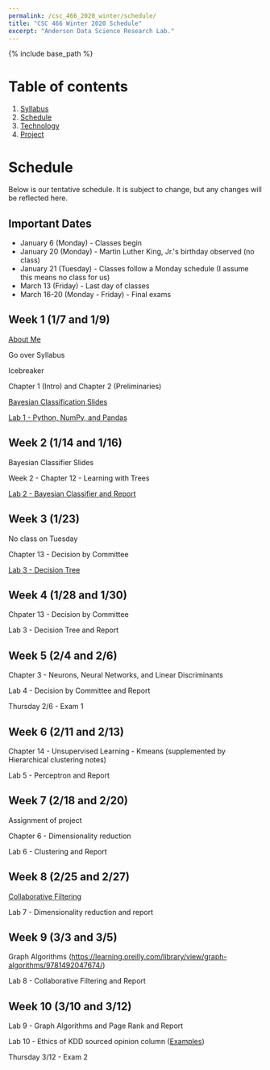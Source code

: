 ```yaml
---
permalink: /csc_466_2020_winter/schedule/
title: "CSC 466 Winter 2020 Schedule"
excerpt: "Anderson Data Science Research Lab."
---
```


{% include base_path %}

# Table of contents
1. [Syllabus](/csc_466_2020_winter/)
2. [Schedule](/csc_466_2020_winter/schedule/)
3. [Technology](/csc_466_2020_winter/technology/)
4. [Project](/csc_466_2020_winter/project/)

# Schedule
Below is our tentative schedule. It is subject to change, but any changes will be reflected here.

## Important Dates
* January 6 (Monday) - Classes begin
* January 20 (Monday) - Martin Luther King, Jr.'s birthday observed (no class)
* January 21 (Tuesday) - Classes follow a Monday schedule (I assume this means no class for us)
* March 13 (Friday) - Last day of classes
* March 16-20 (Monday - Friday) - Final exams

## Week 1 (1/7 and 1/9)
<a href="/csc_466_2020_winter/aboutme.pptx">About Me</a>

Go over Syllabus

Icebreaker

Chapter 1 (Intro) and Chapter 2 (Preliminaries)

<a href="/data_301_2019_fall/Bayesian Classification.ppt">Bayesian Classification Slides</a>

[Lab 1 - Python, NumPy, and Pandas](https://classroom.github.com/a/efsRItDZ)

## Week 2 (1/14 and 1/16)
Bayesian Classifier Slides

Week 2 - Chapter 12 - Learning with Trees

<a href="https://classroom.github.com/a/v9PJbN9u">Lab 2 - Bayesian Classifier and Report</a>

## Week 3 (1/23)
No class on Tuesday

Chapter 13 - Decision by Committee

<a href="https://classroom.github.com/a/QCsIKLlW">Lab 3 - Decision Tree</a>

## Week 4 (1/28 and 1/30)
Chpater 13 - Decision by Committee

Lab 3 - Decision Tree and Report

## Week 5 (2/4 and 2/6)
Chapter 3 - Neurons, Neural Networks, and Linear Discriminants

Lab 4 - Decision by Committee and Report

Thursday 2/6 - Exam 1

## Week 6 (2/11 and 2/13)
Chapter 14 - Unsupervised Learning - Kmeans (supplemented by Hierarchical clustering notes)

Lab 5 - Perceptron and Report

## Week 7 (2/18 and 2/20)
Assignment of project

Chapter 6 - Dimensionality reduction

Lab 6 - Clustering and Report

## Week 8 (2/25 and 2/27)
<a href="/csc_466_2020_winter/CF_AdaptiveWeb_2006.pdf">Collaborative Filtering</a>

Lab 7 - Dimensionality reduction and report

## Week 9 (3/3 and 3/5)
Graph Algorithms (https://learning.oreilly.com/library/view/graph-algorithms/9781492047674/)

Lab 8 - Collaborative Filtering and Report

## Week 10 (3/10 and 3/12)
Lab 9 - Graph Algorithms and Page Rank and Report

Lab 10 - Ethics of KDD sourced opinion column (<a href="https://www.bloomberg.com/authors/ATFPV0aLyJM/catherine-h-oneil">Examples</a>)

Thursday 3/12 - Exam 2

